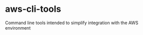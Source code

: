 aws-cli-tools
=============

Command line tools intended to simplify integration with the AWS environment
